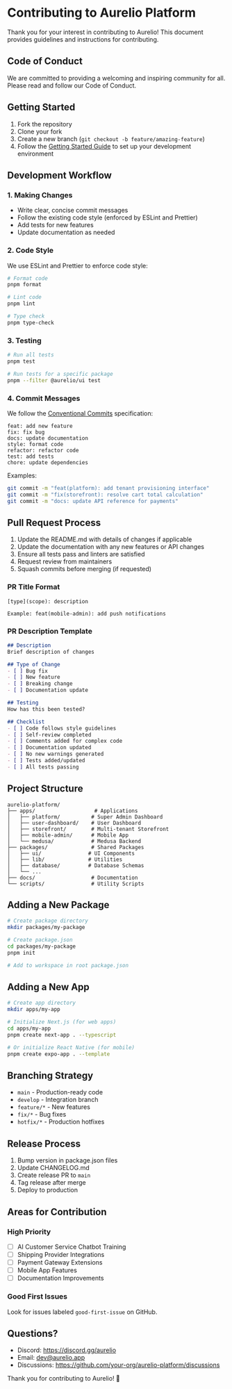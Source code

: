 # Contributing to Aurelio Platform

Thank you for your interest in contributing to Aurelio! This document provides guidelines and instructions for contributing.

## Code of Conduct

We are committed to providing a welcoming and inspiring community for all. Please read and follow our Code of Conduct.

## Getting Started

1. Fork the repository
2. Clone your fork
3. Create a new branch (`git checkout -b feature/amazing-feature`)
4. Follow the [Getting Started Guide](./docs/getting-started.md) to set up your development environment

## Development Workflow

### 1. Making Changes

- Write clear, concise commit messages
- Follow the existing code style (enforced by ESLint and Prettier)
- Add tests for new features
- Update documentation as needed

### 2. Code Style

We use ESLint and Prettier to enforce code style:

```bash
# Format code
pnpm format

# Lint code
pnpm lint

# Type check
pnpm type-check
```

### 3. Testing

```bash
# Run all tests
pnpm test

# Run tests for a specific package
pnpm --filter @aurelio/ui test
```

### 4. Commit Messages

We follow the [Conventional Commits](https://www.conventionalcommits.org/) specification:

```
feat: add new feature
fix: fix bug
docs: update documentation
style: format code
refactor: refactor code
test: add tests
chore: update dependencies
```

Examples:
```bash
git commit -m "feat(platform): add tenant provisioning interface"
git commit -m "fix(storefront): resolve cart total calculation"
git commit -m "docs: update API reference for payments"
```

## Pull Request Process

1. Update the README.md with details of changes if applicable
2. Update the documentation with any new features or API changes
3. Ensure all tests pass and linters are satisfied
4. Request review from maintainers
5. Squash commits before merging (if requested)

### PR Title Format

```
[type](scope): description

Example: feat(mobile-admin): add push notifications
```

### PR Description Template

```markdown
## Description
Brief description of changes

## Type of Change
- [ ] Bug fix
- [ ] New feature
- [ ] Breaking change
- [ ] Documentation update

## Testing
How has this been tested?

## Checklist
- [ ] Code follows style guidelines
- [ ] Self-review completed
- [ ] Comments added for complex code
- [ ] Documentation updated
- [ ] No new warnings generated
- [ ] Tests added/updated
- [ ] All tests passing
```

## Project Structure

```
aurelio-platform/
├── apps/                   # Applications
│   ├── platform/          # Super Admin Dashboard
│   ├── user-dashboard/    # User Dashboard
│   ├── storefront/        # Multi-tenant Storefront
│   ├── mobile-admin/      # Mobile App
│   └── medusa/            # Medusa Backend
├── packages/              # Shared Packages
│   ├── ui/               # UI Components
│   ├── lib/              # Utilities
│   ├── database/         # Database Schemas
│   └── ...
├── docs/                  # Documentation
└── scripts/               # Utility Scripts
```

## Adding a New Package

```bash
# Create package directory
mkdir packages/my-package

# Create package.json
cd packages/my-package
pnpm init

# Add to workspace in root package.json
```

## Adding a New App

```bash
# Create app directory
mkdir apps/my-app

# Initialize Next.js (for web apps)
cd apps/my-app
pnpm create next-app . --typescript

# Or initialize React Native (for mobile)
pnpm create expo-app . --template
```

## Branching Strategy

- `main` - Production-ready code
- `develop` - Integration branch
- `feature/*` - New features
- `fix/*` - Bug fixes
- `hotfix/*` - Production hotfixes

## Release Process

1. Bump version in package.json files
2. Update CHANGELOG.md
3. Create release PR to `main`
4. Tag release after merge
5. Deploy to production

## Areas for Contribution

### High Priority
- [ ] AI Customer Service Chatbot Training
- [ ] Shipping Provider Integrations
- [ ] Payment Gateway Extensions
- [ ] Mobile App Features
- [ ] Documentation Improvements

### Good First Issues
Look for issues labeled `good-first-issue` on GitHub.

## Questions?

- Discord: https://discord.gg/aurelio
- Email: dev@aurelio.app
- Discussions: https://github.com/your-org/aurelio-platform/discussions

Thank you for contributing to Aurelio! 🙏

